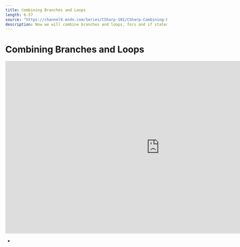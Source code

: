 ```yaml
---
title: Combining Branches and Loops
length: 6-57
source: "https://channel9.msdn.com/Series/CSharp-101/CSharp-Combining-Branches-and-Loops"
description: Now we will combine branches and loops, fors and if statements. As our little application gets more complex and more interesting we'll want to consider how to hold and manipulate data with these new C# and .NET keywords.
---
```

# Combining Branches and Loops

<iframe src="https://channel9.msdn.com/Series/CSharp-101/CSharp-Combining-Branches-and-Loops/player?format=html5" width="960" height="540" allowFullScreen frameBorder="0" title="C#: Combining Branches and Loops [11 of 19] - Microsoft Channel 9 Video"></iframe>

- 
